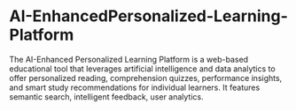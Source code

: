 # AI-EnhancedPersonalized-Learning-Platform
The AI-Enhanced Personalized Learning Platform is a web-based educational tool that leverages artificial intelligence and data analytics to offer personalized reading, comprehension quizzes, performance insights, and smart study recommendations for individual learners. It features semantic search, intelligent feedback, user analytics.
